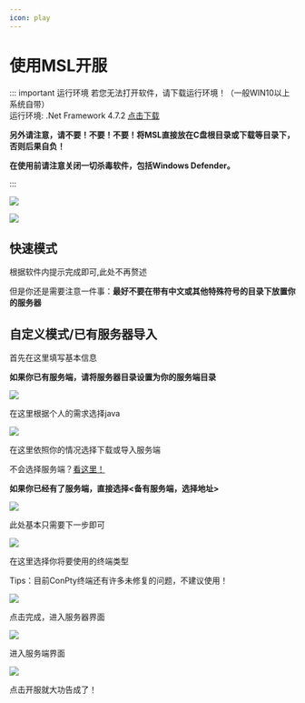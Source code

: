 ```yaml
---
icon: play
---
```

# 使用MSL开服

<!--
## 视频教程

<BiliBili bvid="BV1au4y1d7Td" />

## 文本教程
-->

::: important 运行环境
若您无法打开软件，请下载运行环境！（一般WIN10以上系统自带）  
运行环境: .Net Framework 4.7.2 [点击下载](https://dotnet.microsoft.com/en-us/download/dotnet-framework/thank-you/net472-developer-pack-offline-installer)

**另外请注意，请不要！不要！不要！将MSL直接放在C盘根目录或下载等目录下，否则后果自负！**

**在使用前请注意关闭一切杀毒软件，包括Windows Defender。**

:::

![](./assets/first_page.png)

![](./assets/manually.png)

## 快速模式

根据软件内提示完成即可,此处不再赘述

但是你还是需要注意一件事：**最好不要在带有中文或其他特殊符号的目录下放置你的服务器**

## 自定义模式/已有服务器导入

首先在这里填写基本信息

**如果你已有服务端，请将服务器目录设置为你的服务端目录**

![](./assets/customize_1.png)

在这里根据个人的需求选择java

![](./assets/choose_java.png)

在这里依照你的情况选择下载或导入服务端

不会选择服务端？[看这里！](./other/choose-server-tips.md)

**如果你已经有了服务端，直接选择<备有服务端，选择地址>**

![](./assets/get_jar.PNG)

此处基本只需要下一步即可

![](./assets/canshu.PNG)

在这里选择你将要使用的终端类型

Tips：目前ConPty终端还有许多未修复的问题，不建议使用！

![](./assets/shell.PNG)

点击完成，进入服务器界面

![](./assets/server.PNG)

进入服务端界面

![](./assets/server_page.PNG)

点击开服就大功告成了！
